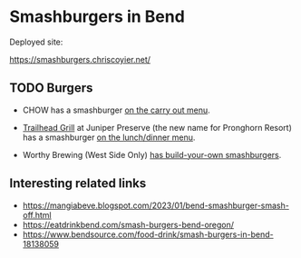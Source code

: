 # Smashburgers in Bend

Deployed site:

https://smashburgers.chriscoyier.net/

## TODO Burgers

- CHOW has a smashburger [on the carry out menu](https://www.bendinspoon.com/carryout-menu).

- [Trailhead Grill](https://juniperpreserve.com/dine/trailhead-grill/) at Juniper Preserve (the new name for Pronghorn Resort) has a smashburger [on the lunch/dinner menu](https://juniperpreserve.com/wp-content/uploads/2023/07/THGMain_2306.pdf).

- Worthy Brewing (West Side Only) [has build-your-own smashburgers](https://worthy.beer/brewery-with-food-bend/burgers-bend-oregon/).

## Interesting related links

- https://mangiabeve.blogspot.com/2023/01/bend-smashburger-smash-off.html
- https://eatdrinkbend.com/smash-burgers-bend-oregon/
- https://www.bendsource.com/food-drink/smash-burgers-in-bend-18138059
